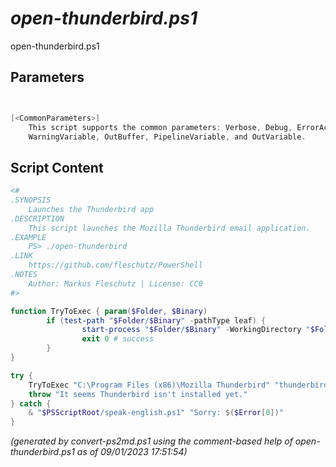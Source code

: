 *open-thunderbird.ps1*
================

open-thunderbird.ps1 


Parameters
----------
```powershell


[<CommonParameters>]
    This script supports the common parameters: Verbose, Debug, ErrorAction, ErrorVariable, WarningAction, 
    WarningVariable, OutBuffer, PipelineVariable, and OutVariable.
```

Script Content
--------------
```powershell
<#
.SYNOPSIS
	Launches the Thunderbird app
.DESCRIPTION
	This script launches the Mozilla Thunderbird email application.
.EXAMPLE
	PS> ./open-thunderbird
.LINK
	https://github.com/fleschutz/PowerShell
.NOTES
	Author: Markus Fleschutz | License: CC0
#>

function TryToExec { param($Folder, $Binary)
        if (test-path "$Folder/$Binary" -pathType leaf) {
                start-process "$Folder/$Binary" -WorkingDirectory "$Folder"
                exit 0 # success
        }
}

try {
	TryToExec "C:\Program Files (x86)\Mozilla Thunderbird" "thunderbird.exe"
	throw "It seems Thunderbird isn't installed yet."
} catch {
	& "$PSScriptRoot/speak-english.ps1" "Sorry: $($Error[0])"
}
```

*(generated by convert-ps2md.ps1 using the comment-based help of open-thunderbird.ps1 as of 09/01/2023 17:51:54)*
